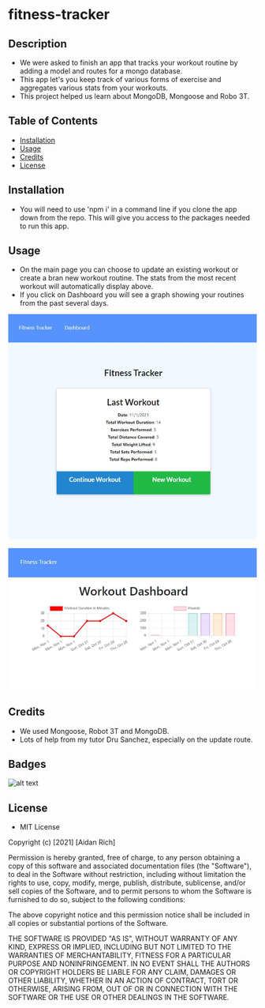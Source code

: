 # fitness-tracker

## Description
- We were asked to finish an app that tracks your workout routine by adding a model and routes for a mongo database.
- This app let's you keep track of various forms of exercise and aggregates various stats from your workouts.
- This project helped us learn about MongoDB, Mongoose and Robo 3T.
## Table of Contents
- [Installation](#installation)
- [Usage](#usage)
- [Credits](#credits)
- [License](#license)
## Installation
- You will need to use 'npm i' in a command line if you clone the app down from the repo. This will give you access to the packages needed to run this app.
## Usage
- On the main page you can choose to update an existing workout or create a bran new workout routine. The stats from the most recent workout will automatically display above.
- If you click on Dashboard you will see a graph showing your routines from the past several days.

![homepage](images/homepage.JPG)

![graphs](images/graphs.JPG)

   
## Credits
- We used Mongoose, Robot 3T and MongoDB.
- Lots of help from my tutor Dru Sanchez, especially on the update route.

## Badges
![alt text](https://img.shields.io/badge/Script-JS-brightgreen)

## License
- MIT License

Copyright (c) [2021] [Aidan Rich]

Permission is hereby granted, free of charge, to any person obtaining a copy of this software and associated documentation files (the "Software"), to deal in the Software without restriction, including without limitation the rights to use, copy, modify, merge, publish, distribute, sublicense, and/or sell copies of the Software, and to permit persons to whom the Software is furnished to do so, subject to the following conditions:

The above copyright notice and this permission notice shall be included in all copies or substantial portions of the Software.

THE SOFTWARE IS PROVIDED "AS IS", WITHOUT WARRANTY OF ANY KIND, EXPRESS OR IMPLIED, INCLUDING BUT NOT LIMITED TO THE WARRANTIES OF MERCHANTABILITY, FITNESS FOR A PARTICULAR PURPOSE AND NONINFRINGEMENT. IN NO EVENT SHALL THE AUTHORS OR COPYRIGHT HOLDERS BE LIABLE FOR ANY CLAIM, DAMAGES OR OTHER LIABILITY, WHETHER IN AN ACTION OF CONTRACT, TORT OR OTHERWISE, ARISING FROM, OUT OF OR IN CONNECTION WITH THE SOFTWARE OR THE USE OR OTHER DEALINGS IN THE SOFTWARE.
